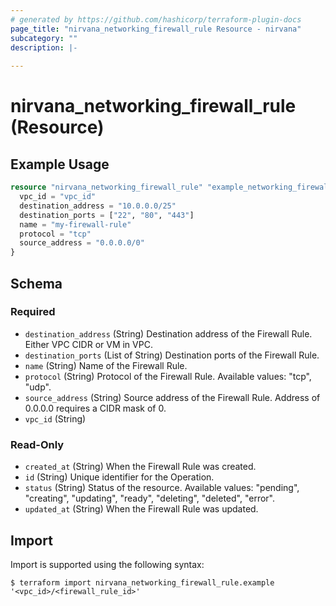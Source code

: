 ```yaml
---
# generated by https://github.com/hashicorp/terraform-plugin-docs
page_title: "nirvana_networking_firewall_rule Resource - nirvana"
subcategory: ""
description: |-
  
---
```


# nirvana_networking_firewall_rule (Resource)



## Example Usage

```terraform
resource "nirvana_networking_firewall_rule" "example_networking_firewall_rule" {
  vpc_id = "vpc_id"
  destination_address = "10.0.0.0/25"
  destination_ports = ["22", "80", "443"]
  name = "my-firewall-rule"
  protocol = "tcp"
  source_address = "0.0.0.0/0"
}
```

<!-- schema generated by tfplugindocs -->
## Schema

### Required

- `destination_address` (String) Destination address of the Firewall Rule. Either VPC CIDR or VM in VPC.
- `destination_ports` (List of String) Destination ports of the Firewall Rule.
- `name` (String) Name of the Firewall Rule.
- `protocol` (String) Protocol of the Firewall Rule.
Available values: "tcp", "udp".
- `source_address` (String) Source address of the Firewall Rule. Address of 0.0.0.0 requires a CIDR mask of 0.
- `vpc_id` (String)

### Read-Only

- `created_at` (String) When the Firewall Rule was created.
- `id` (String) Unique identifier for the Operation.
- `status` (String) Status of the resource.
Available values: "pending", "creating", "updating", "ready", "deleting", "deleted", "error".
- `updated_at` (String) When the Firewall Rule was updated.

## Import

Import is supported using the following syntax:

```shell
$ terraform import nirvana_networking_firewall_rule.example '<vpc_id>/<firewall_rule_id>'
```
